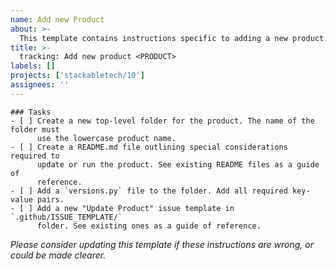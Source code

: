 ```yaml
---
name: Add new Product
about: >-
  This template contains instructions specific to adding a new product.
title: >-
  tracking: Add new product <PRODUCT>
labels: []
projects: ['stackabletech/10']
assignees: ''
---
```


```[tasklist]
### Tasks
- [ ] Create a new top-level folder for the product. The name of the folder must
      use the lowercase product name.
- [ ] Create a README.md file outlining special considerations required to
      update or run the product. See existing README files as a guide of
      reference.
- [ ] Add a `versions.py` file to the folder. Add all required key-value pairs.
- [ ] Add a new "Update Product" issue template in `.github/ISSUE_TEMPLATE/`
      folder. See existing ones as a guide of reference.
```

_Please consider updating this template if these instructions are wrong, or
could be made clearer._
